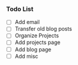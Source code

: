 
### Todo List

- [ ] Add email 
- [ ] Transfer old blog posts
- [ ] Organize Projects
- [ ] Add projects page
- [ ] Add blog page
- [ ] Add misc  
